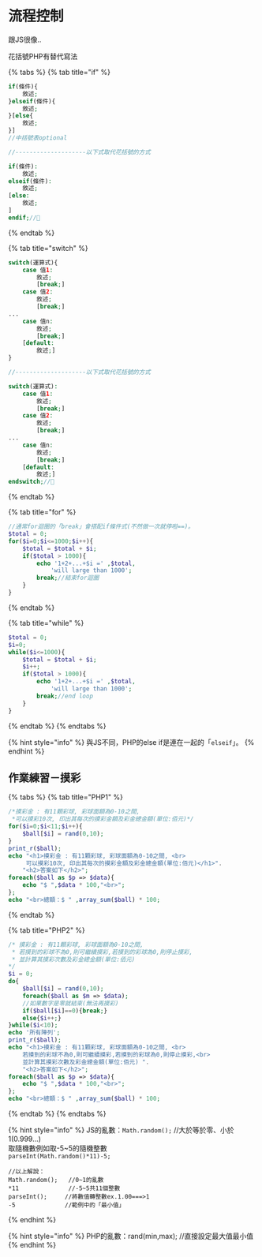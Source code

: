 # 流程控制

跟JS很像..

花括號PHP有替代寫法

{% tabs %}
{% tab title="if" %}
```php
if(條件){
    敘述;
}elseif(條件){
    敘述;
}[else{
    敘述;
}]
//中括號表optional

//--------------------以下式取代花括號的方式

if(條件):
    敘述;
elseif(條件):
    敘述;
[else:
    敘述;
]
endif;//🔹
```
{% endtab %}

{% tab title="switch" %}
```php
switch(運算式){
    case 值1:
        敘述;
        [break;]
    case 值2:
        敘述;
        [break;]
...
    case 值n:
        敘述;
        [break;]
    [default:
        敘述;]
}

//--------------------以下式取代花括號的方式

switch(運算式):
    case 值1:
        敘述;
        [break;]
    case 值2:
        敘述;
        [break;]
...
    case 值n:
        敘述;
        [break;]
    [default:
        敘述;]
endswitch;//🔹
```
{% endtab %}

{% tab title="for" %}
```php
//通常for迴圈的「break」會搭配if條件式(不然做一次就停啦==)。
$total = 0;
for($i=0;$i<=1000;$i++){
	$total = $total + $i;
	if($total > 1000){
		echo '1+2+...+$i =' ,$total,
			'will large than 1000';
		break;//結束for迴圈
	}
}
```
{% endtab %}

{% tab title="while" %}
```php
$total = 0;
$i=0;
while($i<=1000){
	$total = $total + $i;
	$i++;
	if($total > 1000){
		echo '1+2+...+$i =' ,$total,
			'will large than 1000';
		break;//end loop
	}
}
```
{% endtab %}
{% endtabs %}

{% hint style="info" %}
與JS不同，PHP的else if是連在一起的「`elseif`」。
{% endhint %}

## 作業練習－摸彩

{% tabs %}
{% tab title="PHP1" %}
```php
/*摸彩金 : 有11顆彩球, 彩球面額為0-10之間, 
 *可以摸彩10次, 印出其每次的摸彩金額及彩金總金額(單位:佰元)*/
for($i=0;$i<11;$i++){
	$ball[$i] = rand(0,10);
}
print_r($ball);
echo "<h1>摸彩金 : 有11顆彩球, 彩球面額為0-10之間, <br>
	 可以摸彩10次, 印出其每次的摸彩金額及彩金總金額(單位:佰元)</h1>".
 	"<h2>答案如下</h2>";
foreach($ball as $p => $data){
	echo "$ ",$data * 100,"<br>";
};
echo "<br>總額：$ " ,array_sum($ball) * 100;
```
{% endtab %}

{% tab title="PHP2" %}
```php
/* 摸彩金 : 有11顆彩球, 彩球面額為0-10之間, 
 * 若摸到的彩球不為0,則可繼續摸彩,若摸到的彩球為0,則停止摸彩,
 * 並計算其摸彩次數及彩金總金額(單位:佰元) 
*/
$i = 0;
do{
	$ball[$i] = rand(0,10);
	foreach($ball as $m => $data);
	//如果數字是零就結束(無法再摸彩)
	if($ball[$i]==0){break;}
	else{$i++;}
}while($i<10);
echo '所有陣列';
print_r($ball);
echo "<h1>摸彩金 : 有11顆彩球, 彩球面額為0-10之間, <br>
 	若摸到的彩球不為0,則可繼續摸彩,若摸到的彩球為0,則停止摸彩,<br>
 	並計算其摸彩次數及彩金總金額(單位:佰元) ".
	"<h2>答案如下</h2>";
foreach($ball as $p => $data){
	echo "$ ",$data * 100,"<br>";
};
echo "<br>總額：$ " ,array_sum($ball) * 100;
```
{% endtab %}
{% endtabs %}

{% hint style="info" %}
JS的亂數：`Math.random();`  //大於等於零、小於1\(0.999...\)  
取隨機數例如取-5~5的隨機整數  
`parseInt(Math.random()*11)-5;`

```text
//以上解說：
Math.random();   //0~1的亂數
*11              //-5~5共11個整數
parseInt();     //將數值轉整數ex.1.00===>1
-5              //範例中的「最小值」
```
{% endhint %}

{% hint style="info" %}
PHP的亂數：rand\(min,max\); //直接設定最大值最小值
{% endhint %}

